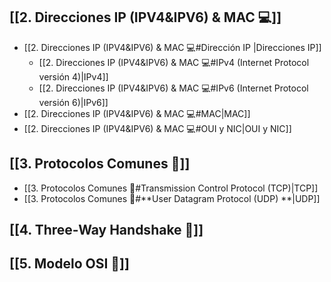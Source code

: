 ## [[2.  Direcciones IP (IPV4&IPV6) & MAC 💻]]
- [[2.  Direcciones IP (IPV4&IPV6) & MAC 💻#Dirección IP |Direcciones IP]]
    - [[2.  Direcciones IP (IPV4&IPV6) & MAC 💻#IPv4 (Internet Protocol versión 4)|IPv4]]
    - [[2.  Direcciones IP (IPV4&IPV6) & MAC 💻#IPv6 (Internet Protocol versión 6)|IPv6]]
- [[2.  Direcciones IP (IPV4&IPV6) & MAC 💻#MAC|MAC]]
- [[2.  Direcciones IP (IPV4&IPV6) & MAC 💻#OUI y NIC|OUI y NIC]]

## [[3. Protocolos Comunes 👥]]
- [[3. Protocolos Comunes 👥#Transmission Control Protocol (TCP)|TCP]]
- [[3. Protocolos Comunes 👥#**User Datagram Protocol (UDP) **|UDP]]

## [[4. Three-Way Handshake 👏]]

## [[5. Modelo OSI 🍔]]
